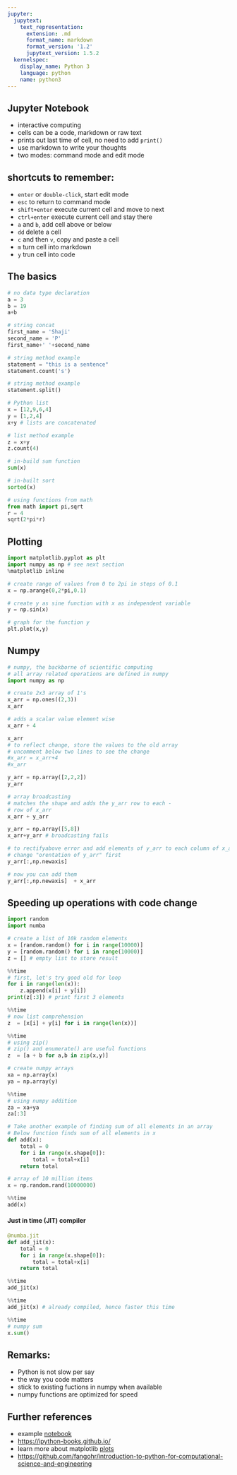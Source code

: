 ```yaml
---
jupyter:
  jupytext:
    text_representation:
      extension: .md
      format_name: markdown
      format_version: '1.2'
      jupytext_version: 1.5.2
  kernelspec:
    display_name: Python 3
    language: python
    name: python3
---
```


## Jupyter Notebook
* interactive computing
* cells can be a code, markdown or raw text
* prints out last time of cell, no need to add `print()`
* use markdown to write your thoughts
* two modes: command mode and edit mode


## shortcuts to remember:
* `enter` or `double-click`, start edit mode
* `esc` to return to command mode
* `shift+enter` execute current cell and move to next
* `ctrl+enter` execute current cell and stay there
* `a` and `b`, add cell above or below
* `dd` delete a cell
* `c` and then `v`, copy and paste a cell
* `m` turn cell into markdown
* `y` trun cell into code


## The basics

```python
# no data type declaration
a = 3
b = 19
a+b
```

```python
# string concat
first_name = 'Shaji'
second_name = 'P'
first_name+' '+second_name
```

```python
# string method example
statement = "this is a sentence"
statement.count('s')
```

```python
# string method example
statement.split()
```

```python
# Python list
x = [12,9,6,4]
y = [1,2,4]
x+y # lists are concatenated
```

```python
# list method example
z = x+y
z.count(4)
```

```python
# in-build sum function
sum(x)
```

```python
# in-built sort
sorted(x)
```

```python
# using functions from math
from math import pi,sqrt
r = 4
sqrt(2*pi*r)
```

## Plotting

```python
import matplotlib.pyplot as plt
import numpy as np # see next section
%matplotlib inline
```

```python
# create range of values from 0 to 2pi in steps of 0.1
x = np.arange(0,2*pi,0.1)
```

```python
# create y as sine function with x as independent variable
y = np.sin(x)
```

```python
# graph for the function y
plt.plot(x,y)
```

## Numpy

```python
# numpy, the backborne of scientific computing 
# all array related operations are defined in numpy
import numpy as np
```

```python
# create 2x3 array of 1's
x_arr = np.ones((2,3))
x_arr
```

```python
# adds a scalar value element wise
x_arr + 4
```

```python
x_arr
# to reflect change, store the values to the old array
# uncomment below two lines to see the change
#x_arr = x_arr+4
#x_arr
```

```python
y_arr = np.array([2,2,2])
y_arr
```

```python
# array broadcasting
# matches the shape and adds the y_arr row to each -
# row of x_arr
x_arr + y_arr
```

```python tags=["raises-exception"]
y_arr = np.array([5,8])
x_arr+y_arr # broadcasting fails
```

```python
# to rectifyabove error and add elements of y_arr to each column of x_arr
# change "orentation of y_arr" first
y_arr[:,np.newaxis] 
```

```python
# now you can add them
y_arr[:,np.newaxis]  + x_arr
```

## Speeding up operations with code change

```python
import random
import numba
```

```python
# create a list of 10k random elements
x = [random.random() for i in range(10000)]
y = [random.random() for i in range(10000)]
z = [] # empty list to store result
```

```python
%%time
# first, let's try good old for loop
for i in range(len(x)):
    z.append(x[i] + y[i])
print(z[:3]) # print first 3 elements
```

```python
%%time
# now list comprehension
z  = [x[i] + y[i] for i in range(len(x))]
```

```python
%%time
# using zip()
# zip() and enumerate() are useful functions
z  = [a + b for a,b in zip(x,y)]
```

```python
# create numpy arrays
xa = np.array(x)
ya = np.array(y)
```

```python
%%time
# using numpy addition
za = xa+ya
za[:3]
```

```python
# Take another example of finding sum of all elements in an array
# Below function finds sum of all elements in x
def add(x):
    total = 0
    for i in range(x.shape[0]):
        total = total+x[i]
    return total
```

```python
# array of 10 million items
x = np.random.rand(10000000)
```

```python
%%time 
add(x)
```

#### Just in time (JIT) compiler

```python
@numba.jit
def add_jit(x):
    total = 0
    for i in range(x.shape[0]):
        total = total+x[i]
    return total
```

```python
%%time
add_jit(x)
```

```python
%%time
add_jit(x) # already compiled, hence faster this time
```

```python
%%time
# numpy sum
x.sum()
```

## Remarks:
* Python is not slow per say
* the way you code matters
* stick to existing fuctions in numpy when available
* numpy functions are optimized for speed


## Further references
* example [notebook](https://nbviewer.jupyter.org/github/rabernat/intro_to_physical_oceanography/blob/master/lectures/03_air_sea_exchange.ipynb)
* https://ipython-books.github.io/
* learn more about matplotlib [plots](https://nbviewer.jupyter.org/github/jrjohansson/scientific-python-lectures/blob/master/Lecture-4-Matplotlib.ipynb)
* https://github.com/fangohr/introduction-to-python-for-computational-science-and-engineering

```python

```

